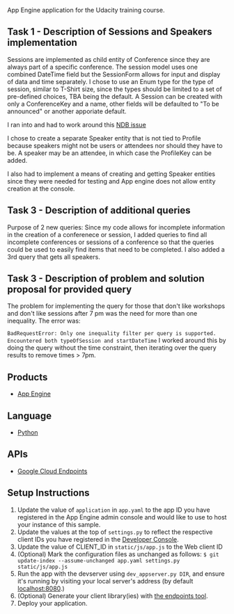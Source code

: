 App Engine application for the Udacity training course.

## Task 1 - Description of Sessions and Speakers implementation

Sessions are implemented as child entity of Conference since they are always
part of a specific conference.  The session model uses one combined DateTime
field but the SessionForm allows for input and display of data and time separately.
I chose to use an Enum type for the type of session, similar to T-Shirt size, since
the types should be limited to a set of pre-defined choices, TBA being the default.
A Session can be created with only a ConferenceKey and a name, other fields will be 
defaulted to "To be announced" or another apporiate default.

I ran into and had to work around this [NDB issue][7]

I chose to create a separate Speaker entity that is not tied to Profile
because speakers might not be users or attendees nor should they have to be.
A speaker may be an attendee, in which case the ProfileKey can be added.

I also had to implement a means of creating  and getting Speaker entities since
they were needed for testing and App engine does not allow entity creation at the
console.

## Task 3 - Description of additional queries

Purpose of 2 new queries:  Since my code allows for incomplete information in the
creation of a conferenece or session, I added queries to find all incomplete conferences
or sessions of a conference so that the queries could be used to easily find items that
need to be completed.  I also added a 3rd query that gets all speakers. 

## Task 3 - Description of problem and solution proposal for provided query
The problem for implementing the query for those that don't like workshops and don't like
sessions after 7 pm was the need for more than one inequality.  The error was:

`BadRequestError: Only one inequality filter per query is supported. Encountered both typeOfSession and startDateTime`
I worked around this by doing the query without the time constraint, then iterating
over the query results to remove times > 7pm.



## Products
- [App Engine][1]

## Language
- [Python][2]

## APIs
- [Google Cloud Endpoints][3]

## Setup Instructions
1. Update the value of `application` in `app.yaml` to the app ID you
   have registered in the App Engine admin console and would like to use to host
   your instance of this sample.
1. Update the values at the top of `settings.py` to
   reflect the respective client IDs you have registered in the
   [Developer Console][4].
1. Update the value of CLIENT_ID in `static/js/app.js` to the Web client ID
1. (Optional) Mark the configuration files as unchanged as follows:
   `$ git update-index --assume-unchanged app.yaml settings.py static/js/app.js`
1. Run the app with the devserver using `dev_appserver.py DIR`, and ensure it's running by visiting your local server's address (by default [localhost:8080][5].)
1. (Optional) Generate your client library(ies) with [the endpoints tool][6].
1. Deploy your application.


[1]: https://developers.google.com/appengine
[2]: http://python.org
[3]: https://developers.google.com/appengine/docs/python/endpoints/
[4]: https://console.developers.google.com/
[5]: https://localhost:8080/
[6]: https://developers.google.com/appengine/docs/python/endpoints/endpoints_tool
[7]: https://code.google.com/p/appengine-ndb-experiment/issues/detail?id=143
